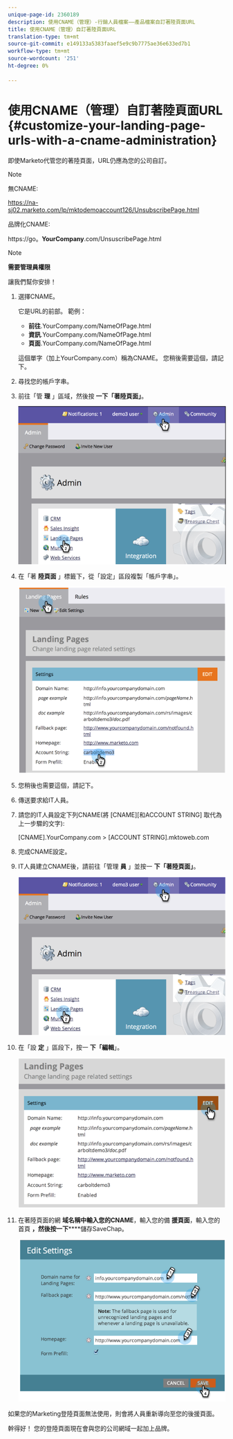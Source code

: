 ```yaml
---
unique-page-id: 2360189
description: 使用CNAME（管理）-行銷人員檔案——產品檔案自訂著陸頁面URL
title: 使用CNAME（管理）自訂著陸頁面URL
translation-type: tm+mt
source-git-commit: e149133a5383faaef5e9c9b7775ae36e633ed7b1
workflow-type: tm+mt
source-wordcount: '251'
ht-degree: 0%

---
```



# 使用CNAME（管理）自訂著陸頁面URL {#customize-your-landing-page-urls-with-a-cname-administration}

即使Marketo代管您的著陸頁面，URL仍應為您的公司自訂。

>[!NOTE]
>
>無CNAME:
>
>https://na-sj02.marketo.com/lp/mktodemoaccount126/UnsubscribePage.html
>
>品牌化CNAME:
>
>https://go。**YourCompany**.com/UnsuscribePage.html

>[!NOTE]
>
>**需要管理員權限**

讓我們幫你安排！

1. 選擇CNAME。

   它是URL的前部。 範例：

   * **前往**.YourCompany.com/NameOfPage.html
   * **資訊**.YourCompany.com/NameOfPage.html
   * **頁面**.YourCompany.com/NameOfPage.html

   這個單字（加上YourCompany.com）稱為CNAME。 您稍後需要這個，請記下。

1. 尋找您的帳戶字串。

1. 前往「管 **理** 」區域，然後按 **一下「著陸頁面」**。

   ![](assets/image2014-9-16-13-3a9-3a44.png)

1. 在「著 **陸頁面** 」標籤下，從「設定」區段複製「帳戶字串」。

   ![](assets/image2014-9-16-13-3a9-3a57.png)

1. 您稍後也需要這個，請記下。

1. 傳送要求給IT人員。

1. 請您的IT人員設定下列CNAME(將 [CNAME][和ACCOUNT STRING] 取代為上一步驟的文字):

   [CNAME].YourCompany.com > [ACCOUNT STRING].mktoweb.com

1. 完成CNAME設定。

1. IT人員建立CNAME後，請前往「管理 **員** 」並按一 **下「著陸頁面」**。

   ![](assets/image2014-9-16-13-3a10-3a14.png)

1. 在「設 **定** 」區段下，按一 **下「編輯**」。

   ![](assets/image2014-9-16-13-3a10-3a31.png)

1. 在著陸頁面的網 **域名稱中輸入您的CNAME**，輸入您的備 **援頁面**，輸入您的首頁 **，然後按一下******&#x200B;儲存SaveChap。

   ![](assets/image2014-9-16-13-3a10-3a45.png)

如果您的Marketing登陸頁面無法使用，則會將人員重新導向至您的後援頁面。

幹得好！ 您的登陸頁面現在會與您的公司網域一起加上品牌。
